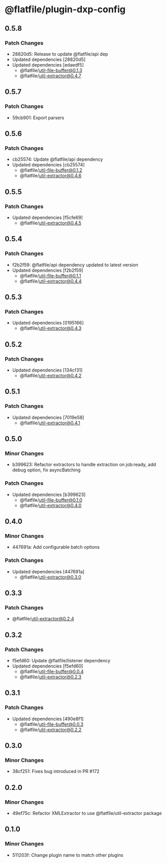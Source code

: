 # @flatfile/plugin-dxp-config

## 0.5.8

### Patch Changes

- 28820d5: Release to update @flatfile/api dep
- Updated dependencies [28820d5]
- Updated dependencies [edaedf5]
  - @flatfile/util-file-buffer@0.1.3
  - @flatfile/util-extractor@0.4.7

## 0.5.7

### Patch Changes

- 59cb901: Export parsers

## 0.5.6

### Patch Changes

- cb25574: Update @flatfile/api dependency
- Updated dependencies [cb25574]
  - @flatfile/util-file-buffer@0.1.2
  - @flatfile/util-extractor@0.4.6

## 0.5.5

### Patch Changes

- Updated dependencies [f5cfe69]
  - @flatfile/util-extractor@0.4.5

## 0.5.4

### Patch Changes

- f2b2f59: @flatfile/api dependency updated to latest version
- Updated dependencies [f2b2f59]
  - @flatfile/util-file-buffer@0.1.1
  - @flatfile/util-extractor@0.4.4

## 0.5.3

### Patch Changes

- Updated dependencies [0195166]
  - @flatfile/util-extractor@0.4.3

## 0.5.2

### Patch Changes

- Updated dependencies [134cf31]
  - @flatfile/util-extractor@0.4.2

## 0.5.1

### Patch Changes

- Updated dependencies [7019e58]
  - @flatfile/util-extractor@0.4.1

## 0.5.0

### Minor Changes

- b399623: Refactor extractors to handle extraction on job:ready, add debug option, fix asyncBatching

### Patch Changes

- Updated dependencies [b399623]
  - @flatfile/util-file-buffer@0.1.0
  - @flatfile/util-extractor@0.4.0

## 0.4.0

### Minor Changes

- 447691a: Add configurable batch options

### Patch Changes

- Updated dependencies [447691a]
  - @flatfile/util-extractor@0.3.0

## 0.3.3

### Patch Changes

- @flatfile/util-extractor@0.2.4

## 0.3.2

### Patch Changes

- f5efd60: Update @flatfile/listener dependency
- Updated dependencies [f5efd60]
  - @flatfile/util-file-buffer@0.0.4
  - @flatfile/util-extractor@0.2.3

## 0.3.1

### Patch Changes

- Updated dependencies [490e8f1]
  - @flatfile/util-file-buffer@0.0.3
  - @flatfile/util-extractor@0.2.2

## 0.3.0

### Minor Changes

- 38cf251: Fixes bug introduced in PR #172

## 0.2.0

### Minor Changes

- 49ef75c: Refactor XMLExtractor to use @flatfile/util-extractor package

## 0.1.0

### Minor Changes

- 511203f: Change plugin name to match other plugins
